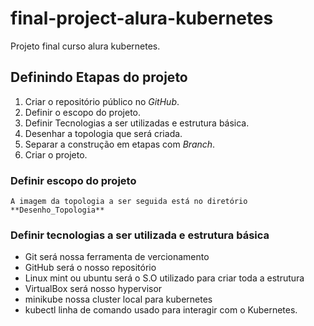 # final-project-alura-kubernetes
Projeto final curso alura kubernetes.
## Definindo Etapas do projeto
1. Criar o repositório público no *GitHub*. 
2. Definir o escopo do projeto.
3. Definir Tecnologias a ser utilizadas e estrutura básica.  
4. Desenhar a topologia que será criada. 
5. Separar a construção em etapas com *Branch*.
6. Criar o projeto.

### Definir escopo do projeto
    A imagem da topologia a ser seguida está no diretório **Desenho_Topologia**
### Definir tecnologias a ser utilizada e estrutura básica
* Git será nossa ferramenta de vercionamento 
* GitHub será o nosso repositório
* Linux mint ou ubuntu será o S.O utilizado para criar toda a estrutura
* VirtualBox será nosso hypervisor 
* minikube nossa cluster local para kubernetes
* kubectl linha de comando usado para interagir com o Kubernetes.

